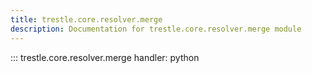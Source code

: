 ```yaml
---
title: trestle.core.resolver.merge
description: Documentation for trestle.core.resolver.merge module
---
```


::: trestle.core.resolver.merge
handler: python
